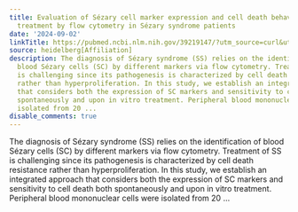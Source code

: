 ```yaml
---
title: Evaluation of Sézary cell marker expression and cell death behaviour upon in vitro
  treatment by flow cytometry in Sézary syndrome patients
date: '2024-09-02'
linkTitle: https://pubmed.ncbi.nlm.nih.gov/39219147/?utm_source=curl&utm_medium=rss&utm_campaign=pubmed-2&utm_content=1FakS-2QOkCT8HsMOQP1bCRQ4YzyumYOmxmF0moLsQ3dFB1E9V&fc=20220326224207&ff=20240902183516&v=2.18.0.post9+e462414
source: heidelberg[Affiliation]
description: The diagnosis of Sézary syndrome (SS) relies on the identification of
  blood Sézary cells (SC) by different markers via flow cytometry. Treatment of SS
  is challenging since its pathogenesis is characterized by cell death resistance
  rather than hyperproliferation. In this study, we establish an integrated approach
  that considers both the expression of SC markers and sensitivity to cell death both
  spontaneously and upon in vitro treatment. Peripheral blood mononuclear cells were
  isolated from 20 ...
disable_comments: true
---
```

The diagnosis of Sézary syndrome (SS) relies on the identification of blood Sézary cells (SC) by different markers via flow cytometry. Treatment of SS is challenging since its pathogenesis is characterized by cell death resistance rather than hyperproliferation. In this study, we establish an integrated approach that considers both the expression of SC markers and sensitivity to cell death both spontaneously and upon in vitro treatment. Peripheral blood mononuclear cells were isolated from 20 ...